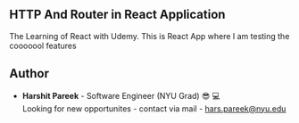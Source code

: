 ## HTTP And Router in React Application
The Learning of React with Udemy. This is React App where I am testing the cooooool features

## Author
* **Harshit Pareek** - Software Engineer (NYU Grad) :sunglasses: :computer:
<br />Looking for new opportunites - contact via mail - hars.pareek@nyu.edu